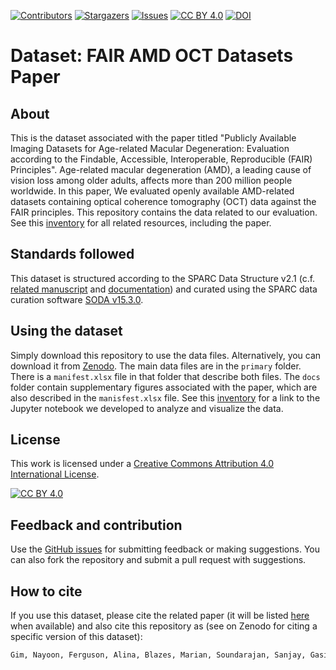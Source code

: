 [![Contributors][contributors-shield]][contributors-url]
[![Stargazers][stars-shield]][stars-url]
[![Issues][issues-shield]][issues-url]
[![CC BY 4.0][cc-by-shield]][cc-by]
[![DOI](https://zenodo.org/badge/DOI/10.5281/zenodo.12669651.svg)](https://doi.org/10.5281/zenodo.12669651)

[contributors-shield]: https://img.shields.io/github/contributors/fairdataihub/FAIR-AMD-OCT-paper-dataset.svg?style=flat-square
[contributors-url]: https://github.com/fairdataihub/FAIR-AMD-OCT-paper-dataset/graphs/contributors
[stars-shield]: https://img.shields.io/github/stars/fairdataihub/FAIR-AMD-OCT-paper-dataset.svg?style=flat-square
[stars-url]: https://github.com/fairdataihub/FAIR-AMD-OCT-paper-dataset/stargazers
[issues-shield]: https://img.shields.io/github/issues/fairdataihub/FAIR-AMD-OCT-paper-dataset.svg?style=flat-square
[issues-url]: https://github.com/fairdataihub/FAIR-AMD-OCT-paper-dataset/issues
[cc-by]: http://creativecommons.org/licenses/by/4.0/
[cc-by-image]: https://i.creativecommons.org/l/by/4.0/88x31.png
[cc-by-shield]: https://img.shields.io/badge/License-CC%20BY%204.0-lightgrey.svg

# Dataset: FAIR AMD OCT Datasets Paper

## About
This is the dataset associated with the paper titled "Publicly Available Imaging Datasets for Age-related Macular Degeneration: Evaluation according to the Findable, Accessible, Interoperable, Reproducible (FAIR) Principles". Age-related macular degeneration (AMD), a leading cause of vision loss among older adults, affects more than 200 million people worldwide. In this paper, We evaluated openly available AMD-related datasets containing optical coherence tomography (OCT) data against the FAIR principles. This repository contains the data related to our evaluation. See this [inventory](https://github.com/fairdataihub/FAIR-AMD-OCT-paper-inventory) for all related resources, including the paper.

## Standards followed
This dataset is structured according to the SPARC Data Structure v2.1 (c.f. [related manuscript](https://doi.org/10.1101/2021.02.10.430563) and [documentation](https://docs.sparc.science/docs/navigating-a-sparc-dataset#sparc-dataset-structure)) and curated using the SPARC data curation software [SODA v15.3.0](https://github.com/fairdataihub/SODA-for-SPARC).

## Using the dataset
Simply download this repository to use the data files. Alternatively, you can download it from [Zenodo](https://doi.org/10.5281/zenodo.12669652). The main data files are in the `primary` folder. There is a `manifest.xlsx` file in that folder that describe both files. The `docs` folder contain supplementary figures associated with the paper, which are also described in the `manisfest.xlsx` file. See this [inventory](https://github.com/fairdataihub/FAIR-AMD-OCT-paper-inventory) for a link to the Jupyter notebook we developed to analyze and visualize the data.

## License
This work is licensed under a
[Creative Commons Attribution 4.0 International License][cc-by].

[![CC BY 4.0][cc-by-image]][cc-by]

## Feedback and contribution
Use the [GitHub issues](https://github.com/fairdataihub/FAIR-AMD-OCT-paper-dataset) for submitting feedback or making suggestions. You can also fork the repository and submit a pull request with suggestions.

## How to cite
If you use this dataset, please cite the related paper (it will be listed [here](https://github.com/fairdataihub/FAIR-AMD-OCT-paper-inventory) when available) and also cite this repository as (see on Zenodo for citing a specific version of this dataset):

```bash
Gim, Nayoon, Ferguson, Alina, Blazes, Marian, Soundarajan, Sanjay, Gasimova, Aydan, Patel, Bhavesh & Lee, Cecilia. (2024). Dataset: FAIR AMD OCT Datasets Paper [Data set]. Zenodo. 10.5281/zenodo.12669651
```

